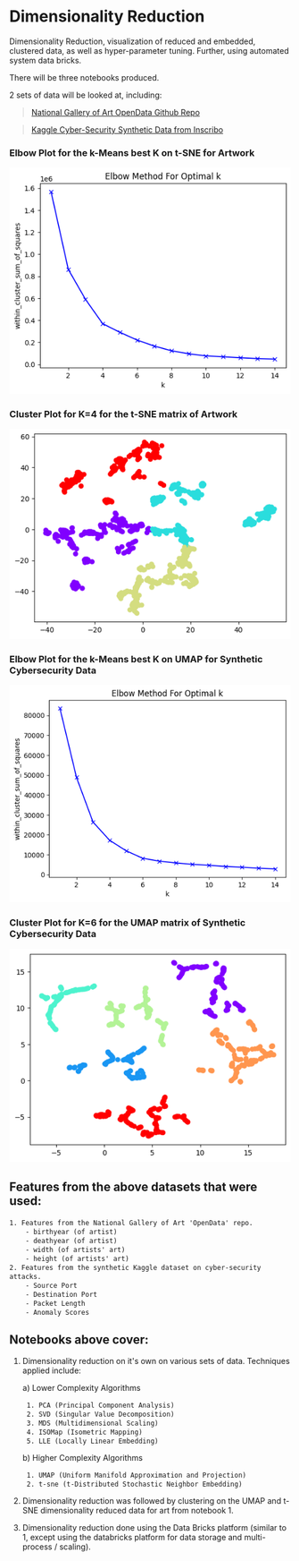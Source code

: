# Dimensionality Reduction
Dimensionality Reduction, visualization of reduced and embedded, clustered data, as well as hyper-parameter tuning. Further, using automated system data bricks.

There will be three notebooks produced. 

2 sets of data will be looked at, including:

>  [National Gallery of Art OpenData Github Repo](https://github.com/NationalGalleryOfArt/opendata)

> [Kaggle Cyber-Security Synthetic Data from Inscribo](https://www.kaggle.com/datasets/teamincribo/cyber-security-attacks)

### Elbow Plot for the k-Means best K on t-SNE for Artwork

![Artwork_elbow](./images/elbow_for_tsne_art.png)

### Cluster Plot for K=4 for the t-SNE matrix of Artwork

![Artwork_cluster](./images/kmeans_cluster_tsne_art.png)

### Elbow Plot for the k-Means best K on UMAP for Synthetic Cybersecurity Data

![Cybersecurity_elbow](./images/elbow_umap_cyber.png)

### Cluster Plot for K=6 for the UMAP matrix of Synthetic Cybersecurity Data

![Cybersecurity_cluster](./images/kmeans_cluster_umap_cyber.png)






## Features from the above datasets that were used:
    
    1. Features from the National Gallery of Art 'OpenData' repo. 
        - birthyear (of artist)
        - deathyear (of artist)
        - width (of artists' art)
        - height (of artists' art)
    2. Features from the synthetic Kaggle dataset on cyber-security attacks.
        - Source Port
        - Destination Port
        - Packet Length
        - Anomaly Scores

## Notebooks above cover:

1) Dimensionality reduction on it's own on various sets of data. Techniques applied include:

    a) Lower Complexity Algorithms

        1. PCA (Principal Component Analysis)
        2. SVD (Singular Value Decomposition)
        3. MDS (Multidimensional Scaling)
        4. ISOMap (Isometric Mapping)
        5. LLE (Locally Linear Embedding)
   
    b) Higher Complexity Algorithms

        1. UMAP (Uniform Manifold Approximation and Projection)
        2. t-sne (t-Distributed Stochastic Neighbor Embedding)

2) Dimensionality reduction was followed by clustering on the UMAP and t-SNE dimensionality reduced data for art from notebook 1.
3) Dimensionality reduction done using the Data Bricks platform (similar to 1, except using the databricks platform for data storage and multi-process / scaling).
